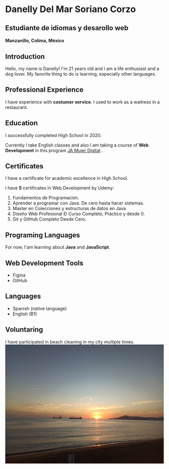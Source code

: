 # Danelly Del Mar Soriano Corzo
## Estudiante de idiomas y desarollo web
#### Manzanillo, Colima, México

## Introduction
Hello, my name is Danelly! I'm 21 years old and I am a life enthusiast and a dog lover. My favorite thing to do is learning, especially other languages. 

## Professional Experience
I have experience with **costumer service**. I used to work as a waitress in a restaurant.

## Education
I successfully completed High School in 2020.

Currently I take English classes and also I am taking a course of **Web Development** in this program [JA Mujer Digital](https://jamujerdigital.org/) .

## Certificates
I have a certificate for academic excellence in High School.

I have **5** certificates in Web Development by Udemy:
1. Fundamentos de Programación.
2. Aprender a programar con Java. De cero hasta hacer sistemas.
3. Master en Colecciones y estructuras de datos en Java
4. Diseño Web Profesional El Curso Completo, Práctico y desde 0.
5. Git y GitHub Completo Desde Cero.

## Programing Languages
For now, I'am learning about **Java** and **JavaScript**.

## Web Development Tools
* Figma
* GitHub

## Languages
* Spanish (native language)
* English (B1)

## Voluntaring
I have participated in beach cleaning in my city multiple times.
![landscape](playa.jpg)